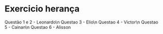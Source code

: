 # Exercicio herança

Questão 1 e 2 - Leonardo\n
Questao 3 - Elio\n
Questao 4 - Victor\n
Questao 5 - Cainan\n
Questao 6 - Alisson
